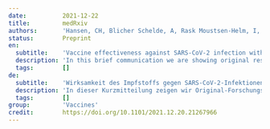 ```yaml
---
date:          2021-12-22
title:         medRxiv
authors:       'Hansen, CH, Blicher Schelde, A, Rask Moustsen-Helm, I, et al.'
status:        Preprint
en:
  subtitle:    'Vaccine effectiveness against SARS-CoV-2 infection with the Omicron or Delta variants following a two-dose or booster BNT162b2 or mRNA-1273 vaccination series: A Danish cohort study'
  description: 'In this brief communication we are showing original research results with early estimates from Danish nationwide databases of vaccine effectiveness (VE) against the novel SARS-CoV-2 Omicron variant (B.1.1.529) up to five months after a primary vaccination series with the BNT162b2 or mRNA-1273 vaccines. Our study provides evidence of protection against infection with the Omicron variant after completion of a primary vaccination series with the BNT162b2 or mRNA-1273 vaccines; in particular, we found a VE against the Omicron variant of 55.2% (95% confidence interval (CI): 23.5 to 73.7%) and 36.7% (95% CI: 69.9 to 76.4%) for the BNT162b2 and mRNA-1273 vaccines, respectively, in the first month after primary vaccination. However, the VE is significantly lower than that against Delta infection and declines rapidly over just a few months. The VE is re-established upon revaccination with the BNT162b2 vaccine (54.6%, 95% CI: 30.4 to 70.4%).'
  tags:        []
de:
  subtitle:    'Wirksamkeit des Impfstoffs gegen SARS-CoV-2-Infektionen mit den Omicron- oder Delta-Varianten nach einer Zwei-Dosis- oder Auffrischungsimpfung mit BNT162b2 oder mRNA-1273: Eine dänische Kohortenstudie'
  description: 'In dieser Kurzmitteilung zeigen wir Original-Forschungsergebnisse mit frühen Schätzungen aus dänischen landesweiten Datenbanken zur Impfstoffwirksamkeit (VE) gegen die neue SARS-CoV-2 Omicron-Variante (B.1.1.529) bis zu fünf Monate nach einer Primärimpfserie mit den Impfstoffen BNT162b2 oder mRNA-1273. Unsere Studie liefert Belege für einen Schutz gegen eine Infektion mit der Omicron-Variante nach Abschluss einer Primärimpfserie mit den Impfstoffen BNT162b2 oder mRNA-1273; insbesondere fanden wir eine VE gegen die Omicron-Variante von 55,2 % (95 % Konfidenzintervall (KI): 23,5 bis 73,7 %) bzw. 36,7 % (95 % KI: 69,9 bis 76,4 %) für die Impfstoffe BNT162b2 und mRNA-1273 im ersten Monat nach der Primärimpfung. Die VE ist jedoch deutlich niedriger als die gegen die Delta-Infektion und nimmt innerhalb weniger Monate rasch ab. Bei der Auffrischungsimpfung mit dem BNT162b2-Impfstoff wird die VE wiederhergestellt (54,6 %, 95 % CI: 30,4 bis 70,4 %).' 
  tags:        []
group:         'Vaccines'
credit:        https://doi.org/10.1101/2021.12.20.21267966
---
```


